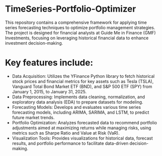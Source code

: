 # TimeSeries-Portfolio-Optimizer
This repository contains a comprehensive framework for applying time series forecasting techniques to optimize portfolio management strategies. The project is designed for financial analysts at Guide Me in Finance (GMF) Investments, focusing on leveraging historical financial data to enhance investment decision-making.

# Key features include:

+ Data Acquisition: Utilizes the YFinance Python library to fetch historical stock prices and financial metrics for key assets such as Tesla (TSLA), Vanguard Total Bond Market ETF (BND), and S&P 500 ETF (SPY) from January 1, 2015, to January 31, 2025.
+ Data Preprocessing: Implements data cleaning, normalization, and exploratory data analysis (EDA) to prepare datasets for modeling.
+ Forecasting Models: Develops and evaluates various time series forecasting models, including ARIMA, SARIMA, and LSTM, to predict future market trends.
+ Portfolio Optimization: Analyzes forecasted data to recommend portfolio adjustments aimed at maximizing returns while managing risks, using metrics such as Sharpe Ratio and Value at Risk (VaR).
+ Visualization Tools: Provides visualizations for historical data, forecast results, and portfolio performance to facilitate data-driven decision-making.

